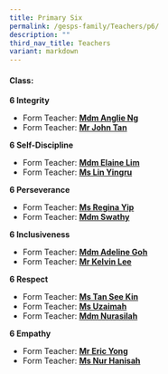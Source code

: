 ```yaml
---
title: Primary Six
permalink: /gesps-family/Teachers/p6/
description: ""
third_nav_title: Teachers
variant: markdown
---
```

#### Class:
  
**6 Integrity**

*   Form Teacher: **[Mdm Anglie Ng](mailto:ng_sor_ling_anglie@schools.gov.sg)**
*   Form Teacher: **[Mr John Tan](mailto:john_tan_chong_jin@schools.gov.sg)**

**6 Self-Discipline**

*   Form Teacher: **[Mdm Elaine Lim](mailto:Elaine_Lim_Chiu_Wei@schools.gov.sg)**
*   Form Teacher: **[Ms Lin Yingru](mailto:lin_yingru@schools.gov.sg)**


**6 Perseverance**

*   Form Teacher: **[Ms Regina Yip](mailto:yip_lai_kuan@schools.gov.sg)**
*   Form Teacher: **[Mdm Swathy](mailto:swathy_muralidharan@schools.gov.sg)**

**6 Inclusiveness**

*   Form Teacher: **[Mdm Adeline Goh](mailto:adeline_goh_pei_yin@schools.gov.sg)**
*   Form Teacher: **[Mr Kelvin Lee](mailto:lee_kwee_ming_kelvin@schools.gov.sg)**


**6 Respect**

*   Form Teacher: **[Ms Tan See Kin](mailto:tan_see_kin@schools.gov.sg)**
*   Form Teacher: **[Ms Uzaimah](mailto:nur_uzaimah_fadzali@schools.gov.sg)**
*   Form Teacher: **[Mdm Nurasilah](mailto:nurasilah_shahzan@schools.gov.sg)**

**6 Empathy**  

*   Form Teacher: **[Mr Eric Yong](mailto:yong_junxiong_eric@schools.gov.sg)**
*   Form Teacher: **[Ms Nur Hanisah](mailto:nur_hanisah_mohd_johari_george@schools.gov.sg)**